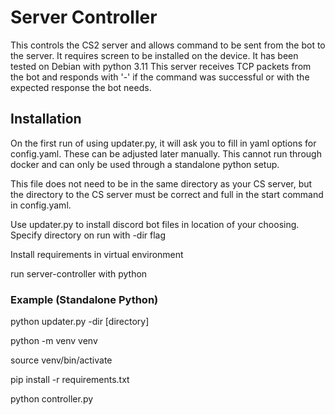 # Server Controller

This controls the CS2 server and allows command to be sent from the bot to the server.
It requires screen to be installed on the device. It has been tested on Debian with python 3.11
This server receives TCP packets from the bot and responds with '-' if the command
was successful or with the expected response the bot needs.

## Installation

On the first run of using updater.py, it will ask you to fill in yaml options for
config.yaml. These can be adjusted later manually. This cannot run through docker
and can only be used through a standalone python setup.

This file does not need to be in the same directory as your CS server, but the
directory to the CS server must be correct and full in the start command in config.yaml.

Use updater.py to install discord bot files in location of your choosing.
Specify directory on run with -dir flag

Install requirements in virtual environment

run server-controller with python

### Example (Standalone Python)

python updater.py -dir [directory]

python -m venv venv

source venv/bin/activate

pip install -r requirements.txt

python controller.py
